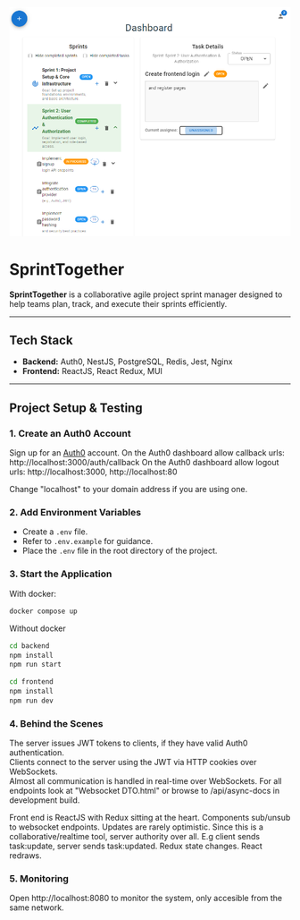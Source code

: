 ![Screenshot](screenshot_sprint.png)
# SprintTogether

**SprintTogether** is a collaborative agile project sprint manager designed to help teams plan, track, and execute their sprints efficiently.

---

## Tech Stack

- **Backend:** Auth0, NestJS, PostgreSQL, Redis, Jest, Nginx
- **Frontend:** ReactJS, React Redux, MUI

---

## Project Setup & Testing

### 1. Create an Auth0 Account
Sign up for an [Auth0](https://auth0.com/) account.
On the Auth0 dashboard allow callback urls: http://localhost:3000/auth/callback
On the Auth0 dashboard allow logout urls: http://localhost:3000, http://localhost:80

Change "localhost" to your domain address if you are using one.

### 2. Add Environment Variables
- Create a `.env` file.  
- Refer to `.env.example` for guidance.  
- Place the `.env` file in the root directory of the project.

### 3. Start the Application
With docker:
```bash
docker compose up
```

Without docker
```bash
cd backend
npm install
npm run start
```

```bash
cd frontend
npm install
npm run dev
```


### 4. Behind the Scenes

The server issues JWT tokens to clients, if they have valid Auth0 authentication.  
Clients connect to the server using the JWT via HTTP cookies over WebSockets.  
Almost all communication is handled in real-time over WebSockets.
For all endpoints look at "Websocket DTO.html" or browse to /api/async-docs in development build.

Front end is ReactJS with Redux sitting at the heart. Components sub/unsub to websocket endpoints.
Updates are rarely optimistic. Since this is a collaborative/realtime tool, server authority over all.
E.g client sends task:update, server sends task:updated. Redux state changes. React redraws.


### 5. Monitoring

Open http://localhost:8080 to monitor the system, only accesible from the same network.